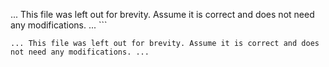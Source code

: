 ... This file was left out for brevity. Assume it is correct and does not need any modifications. ...
\`\`\`

```plaintext file="prisma/schema.prisma"
... This file was left out for brevity. Assume it is correct and does not need any modifications. ...
